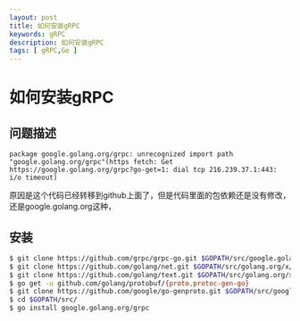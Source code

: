 ```yaml
---
layout: post
title: 如何安装gRPC
keywords: gRPC
description: 如何安装gRPC
tags: [ gRPC,Go ]
---
```


# 如何安装gRPC

## 问题描述

```
package google.golang.org/grpc: unrecognized import path "google.golang.org/grpc"(https fetch: Get https://google.golang.org/grpc?go-get=1: dial tcp 216.239.37.1:443: i/o timeout)
```

原因是这个代码已经转移到github上面了，但是代码里面的包依赖还是没有修改，还是google.golang.org这种，



## 安装

```bash
$ git clone https://github.com/grpc/grpc-go.git $GOPATH/src/google.golang.org/grpc
$ git clone https://github.com/golang/net.git $GOPATH/src/golang.org/x/net
$ git clone https://github.com/golang/text.git $GOPATH/src/golang.org/x/text
$ go get -u github.com/golang/protobuf/{proto,protoc-gen-go}
$ git clone https://github.com/google/go-genproto.git $GOPATH/src/google.golang.org/genproto
$ cd $GOPATH/src/
$ go install google.golang.org/grpc
```